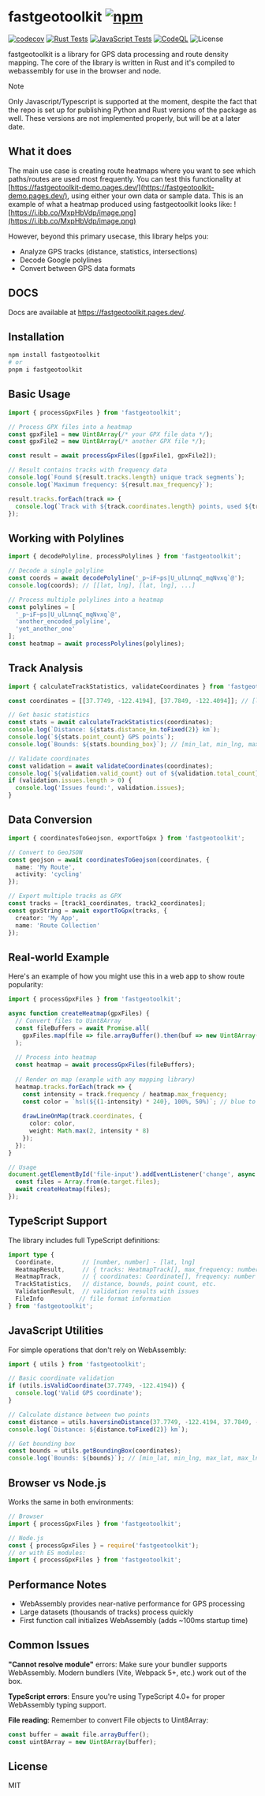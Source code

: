 
# fastgeotoolkit  [![npm](https://img.shields.io/npm/v/fastgeotoolkit)](https://www.npmjs.com/package/fastgeotoolkit)

[![codecov](https://codecov.io/gh/a0a7/fastgeotoolkit/branch/main/graph/badge.svg)](https://codecov.io/gh/a0a7/fastgeotoolkit)
[![Rust Tests](https://github.com/a0a7/fastgeotoolkit/actions/workflows/rust-tests.yml/badge.svg)](https://github.com/a0a7/fastgeotoolkit/actions/workflows/rust-tests.yml)
[![JavaScript Tests](https://github.com/a0a7/fastgeotoolkit/actions/workflows/javascript-tests.yml/badge.svg)](https://github.com/a0a7/fastgeotoolkit/actions/workflows/javascript-tests.yml)
[![CodeQL](https://github.com/a0a7/fastgeotoolkit/actions/workflows/github-code-scanning/codeql/badge.svg)](https://github.com/a0a7/fastgeotoolkit/actions/workflows/github-code-scanning/codeql)
![License](https://img.shields.io/badge/license-MIT-blue)

fastgeotoolkit is a library for GPS data processing and route density mapping. The core of the library is written in Rust and it's compiled to webassembly for use in the browser and node.

> [!NOTE]
> Only Javascript/Typescript is supported at the moment, despite the fact that the repo is set up for publishing Python and Rust versions of the package as well. These versions are not implemented properly, but will be at a later date.

## What it does

The main use case is creating route heatmaps where you want to see which paths/routes are used most frequently. You can test this functionality at [https://fastgeotoolkit-demo.pages.dev/](https://fastgeotoolkit-demo.pages.dev/), using either your own data or sample data. This is an example of what a heatmap produced using fastgeotoolkit looks like:
![https://i.ibb.co/MxpHbVdp/image.png](https://i.ibb.co/MxpHbVdp/image.png)

However, beyond this primary usecase, this library helps you:
- Analyze GPS tracks (distance, statistics, intersections)
- Decode Google polylines 
- Convert between GPS data formats

## DOCS

Docs are available at https://fastgeotoolkit.pages.dev/. 

## Installation

```bash
npm install fastgeotoolkit
# or 
pnpm i fastgeotoolkit
```

## Basic Usage


```typescript
import { processGpxFiles } from 'fastgeotoolkit';

// Process GPX files into a heatmap
const gpxFile1 = new Uint8Array(/* your GPX file data */);
const gpxFile2 = new Uint8Array(/* another GPX file */);

const result = await processGpxFiles([gpxFile1, gpxFile2]);

// Result contains tracks with frequency data
console.log(`Found ${result.tracks.length} unique track segments`);
console.log(`Maximum frequency: ${result.max_frequency}`);

result.tracks.forEach(track => {
  console.log(`Track with ${track.coordinates.length} points, used ${track.frequency} times`);
});
```

## Working with Polylines

```typescript
import { decodePolyline, processPolylines } from 'fastgeotoolkit';

// Decode a single polyline
const coords = await decodePolyline('_p~iF~ps|U_ulLnnqC_mqNvxq`@');
console.log(coords); // [[lat, lng], [lat, lng], ...]

// Process multiple polylines into a heatmap
const polylines = [
  '_p~iF~ps|U_ulLnnqC_mqNvxq`@',
  'another_encoded_polyline',
  'yet_another_one'
];
const heatmap = await processPolylines(polylines);
```

## Track Analysis

```typescript
import { calculateTrackStatistics, validateCoordinates } from 'fastgeotoolkit';

const coordinates = [[37.7749, -122.4194], [37.7849, -122.4094]]; // [lat, lng] pairs

// Get basic statistics
const stats = await calculateTrackStatistics(coordinates);
console.log(`Distance: ${stats.distance_km.toFixed(2)} km`);
console.log(`${stats.point_count} GPS points`);
console.log(`Bounds: ${stats.bounding_box}`); // [min_lat, min_lng, max_lat, max_lng]

// Validate coordinates
const validation = await validateCoordinates(coordinates);
console.log(`${validation.valid_count} out of ${validation.total_count} coordinates are valid`);
if (validation.issues.length > 0) {
  console.log('Issues found:', validation.issues);
}
```

## Data Conversion

```typescript
import { coordinatesToGeojson, exportToGpx } from 'fastgeotoolkit';

// Convert to GeoJSON
const geojson = await coordinatesToGeojson(coordinates, {
  name: 'My Route',
  activity: 'cycling'
});

// Export multiple tracks as GPX
const tracks = [track1_coordinates, track2_coordinates];
const gpxString = await exportToGpx(tracks, {
  creator: 'My App',
  name: 'Route Collection'
});
```

## Real-world Example

Here's an example of how you might use this in a web app to show route popularity:

```typescript
import { processGpxFiles } from 'fastgeotoolkit';

async function createHeatmap(gpxFiles) {
  // Convert files to Uint8Array
  const fileBuffers = await Promise.all(
    gpxFiles.map(file => file.arrayBuffer().then(buf => new Uint8Array(buf)))
  );
  
  // Process into heatmap
  const heatmap = await processGpxFiles(fileBuffers);
  
  // Render on map (example with any mapping library)
  heatmap.tracks.forEach(track => {
    const intensity = track.frequency / heatmap.max_frequency;
    const color = `hsl(${(1-intensity) * 240}, 100%, 50%)`; // blue to red
    
    drawLineOnMap(track.coordinates, {
      color: color,
      weight: Math.max(2, intensity * 8)
    });
  });
}

// Usage
document.getElementById('file-input').addEventListener('change', async (e) => {
  const files = Array.from(e.target.files);
  await createHeatmap(files);
});
```

## TypeScript Support

The library includes full TypeScript definitions:

```typescript
import type { 
  Coordinate,        // [number, number] - [lat, lng]
  HeatmapResult,     // { tracks: HeatmapTrack[], max_frequency: number }
  HeatmapTrack,      // { coordinates: Coordinate[], frequency: number }
  TrackStatistics,   // distance, bounds, point count, etc.
  ValidationResult,  // validation results with issues
  FileInfo          // file format information
} from 'fastgeotoolkit';
```

## JavaScript Utilities

For simple operations that don't rely on WebAssembly:

```typescript
import { utils } from 'fastgeotoolkit';

// Basic coordinate validation
if (utils.isValidCoordinate(37.7749, -122.4194)) {
  console.log('Valid GPS coordinate');
}

// Calculate distance between two points
const distance = utils.haversineDistance(37.7749, -122.4194, 37.7849, -122.4094);
console.log(`Distance: ${distance.toFixed(2)} km`);

// Get bounding box
const bounds = utils.getBoundingBox(coordinates);
console.log(`Bounds: ${bounds}`); // [min_lat, min_lng, max_lat, max_lng]
```

## Browser vs Node.js

Works the same in both environments:

```javascript
// Browser
import { processGpxFiles } from 'fastgeotoolkit';

// Node.js  
const { processGpxFiles } = require('fastgeotoolkit');
// or with ES modules:
import { processGpxFiles } from 'fastgeotoolkit';
```

## Performance Notes

- WebAssembly provides near-native performance for GPS processing
- Large datasets (thousands of tracks) process quickly
- First function call initializes WebAssembly (adds ~100ms startup time)

## Common Issues

**"Cannot resolve module"** errors: Make sure your bundler supports WebAssembly. Modern bundlers (Vite, Webpack 5+, etc.) work out of the box.

**TypeScript errors**: Ensure you're using TypeScript 4.0+ for proper WebAssembly typing support.

**File reading**: Remember to convert File objects to Uint8Array:
```javascript
const buffer = await file.arrayBuffer();
const uint8Array = new Uint8Array(buffer);
```

## License

MIT